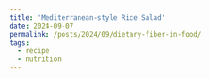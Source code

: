 ```yaml
---
title: 'Mediterranean-style Rice Salad'
date: 2024-09-07
permalink: /posts/2024/09/dietary-fiber-in-food/
tags:
  - recipe
  - nutrition
---
```


